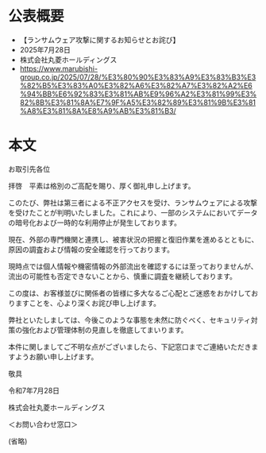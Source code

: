 # 公表概要
- 【ランサムウェア攻撃に関するお知らせとお詫び】
- 2025年7月28日
- 株式会社丸菱ホールディングス
- https://www.marubishi-group.co.jp/2025/07/28/%E3%80%90%E3%83%A9%E3%83%B3%E3%82%B5%E3%83%A0%E3%82%A6%E3%82%A7%E3%82%A2%E6%94%BB%E6%92%83%E3%81%AB%E9%96%A2%E3%81%99%E3%82%8B%E3%81%8A%E7%9F%A5%E3%82%89%E3%81%9B%E3%81%A8%E3%81%8A%E8%A9%AB%E3%81%B3/

# 本文
お取引先各位

拝啓　平素は格別のご高配を賜り、厚く御礼申し上げます。

このたび、弊社は第三者による不正アクセスを受け、ランサムウェアによる攻撃を受けたことが判明いたしました。これにより、一部のシステムにおいてデータの暗号化および一時的な利用停止が発生しております。

現在、外部の専門機関と連携し、被害状況の把握と復旧作業を進めるとともに、原因の調査および情報の安全確認を行っております。

現時点では個人情報や機密情報の外部流出を確認するには至っておりませんが、流出の可能性も否定できないことから、慎重に調査を継続しております。

この度は、お客様並びに関係者の皆様に多大なるご心配とご迷惑をおかけしておりますことを、心より深くお詫び申し上げます。

弊社といたしましては、今後このような事態を未然に防ぐべく、セキュリティ対策の強化および管理体制の見直しを徹底してまいります。

本件に関しましてご不明な点がございましたら、下記窓口までご連絡いただきますようお願い申し上げます。

敬具

令和7年7月28日

株式会社丸菱ホールディングス

 

＜お問い合わせ窓口＞

(省略)

